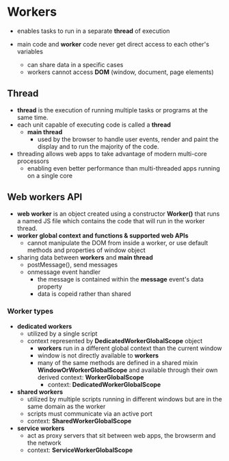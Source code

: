 # Workers

- enables tasks to run in a separate <b>thread</b> of execution

- main code and <b>worker</b> code never get direct access to each other's variables
  - can share data in a specific cases
  - workers cannot access <b>DOM</b> (window, document, page elements)

## Thread
- <b>thread</b> is the execution of running multiple tasks or programs at the same time.
- each unit capable of executing code is called a <b>thread</b>
  - <b>main thread</b>
    - used by the browser to handle user events, render and paint the display and to run the majority of the code.
- threading allows web apps to take advantage of modern multi-core processors
   - enabling even better performance than multi-threaded apps running on a single core

## Web workers API
- <b>web worker</b> is an object created using a constructor <b>Worker()</b> that runs a named JS file which contains the code that will run in the worker thread.
- <b>worker global context and functions & supported web APIs</b>
  - cannot manipulate the DOM from inside a worker, or use default methods and properties of window object
- sharing data between <b>workers</b> and <b>main thread</b>
  - postMessage(), send messages
  - onmessage event handler
    - the message is contained within the <b>message</b> event's data property
    - data is copeid rather than shared

### Worker types
- <b>dedicated workers</b> 
  - utilized by a single script
  - context represented by <b>DedicatedWorkerGlobalScope</b> object
    - <b>workers</b> run in a different global context than the current window
    - window is not directly available to <b>workers</b>
    - many of the same methods are defined in a shared mixin <b>WindowOrWorkerGlobalScope</b> and available through their own derived context: <b>WorkerGlobalScope</b>
      - context: <b>DedicatedWorkerGlobalScope</b>
- <b>shared workers</b>
  - utilized by multiple scripts running in different windows but are in the same domain as the worker
  - scripts must communicate via an active port
  - context: <b>SharedWorkerGlobalScope</b>
- <b>service workers</b>
  - act as proxy servers that sit between web apps, the browserm and the network
  - context: <b>ServiceWorkerGlobalScope</b>
